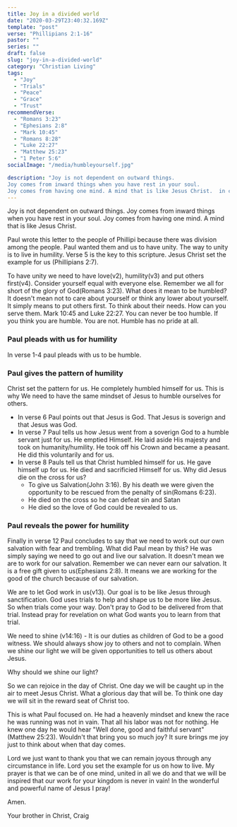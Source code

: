 ```yaml
---
title: Joy in a divided world
date: "2020-03-29T23:40:32.169Z"
template: "post"
verse: "Phillipians 2:1-16"
pastor: ""
series: ""
draft: false
slug: "joy-in-a-divided-world"
category: "Christian Living"
tags:
  - "Joy"
  - "Trials"
  - "Peace"
  - "Grace"
  - "Trust"
recommendVerse: 
  - "Romans 3:23"
  - "Ephesians 2:8"
  - "Mark 10:45"
  - "Romans 8:28"
  - "Luke 22:27"
  - "Matthew 25:23"
  - "1 Peter 5:6"
socialImage: "/media/humbleyourself.jpg"

description: "Joy is not dependent on outward things. 
Joy comes from inward things when you have rest in your soul.
Joy comes from having one mind. A mind that is like Jesus Christ.  in control. This passage give us the blueprint on how to remain joyous"
---
```


Joy is not dependent on outward things. 
Joy comes from inward things when you have rest in your soul.
Joy comes from having one mind. A mind that is like Jesus Christ. 

Paul wrote this letter to the people of Phillipi because there was division among the people. Paul wanted them and us to have unity. The way to unity is to live in humility. Verse 5 is the key to this scripture. 
Jesus Christ set the example for us (Phillipians 2:7).

To have unity we need to have love(v2), humility(v3) and put others first(v4). 
Consider yourself equal with everyone else. Remember we all for short of the glory of God(Romans 3:23). 
What does it mean to be humbled? It doesn't mean not to care about yourself or think any lower about yourself. It simply means to put others first. To think about their needs. How can you serve them. Mark 10:45 and Luke 22:27. You can never be too humble. If you think you are humble. You are not. Humble has no pride at all. 

### Paul pleads with us for humility
In verse 1-4 paul pleads with us to be humble. 


### Paul gives the pattern of humility

Christ set the pattern for us. He completely humbled himself for us. 
This is why We need to have the same mindset of Jesus to humble ourselves for others.  

 - In verse 6 Paul points out that Jesus is God. That Jesus is soverign and that Jesus was God.
 - In verse 7 Paul tells us how Jesus went from a soverign God to a humble servant just for us. 
He emptied Himself. He laid aside His majesty and took on humanity/humility. He took off his Crown and became a peasant. He did this voluntarily and for us. 
 - In verse 8 Pauls tell us that Christ humbled himself for us. He gave himself up for us. He died and sacrificied Himself for us. Why did Jesus die on the cross for us?
   - To give us Salvation(John 3:16). By his death we were given the opportunity to be rescued from the penalty of sin(Romans 6:23).
   - He died on the cross so he can defeat sin and Satan
   - He died so the love of God could be revealed to us. 

### Paul reveals the power for humility
  Finally in verse 12 Paul concludes to say that we need to work out our own salvation with fear and trembling. What did Paul mean by this? He was simply saying we need to go out and live our salvation. It doesn't mean we are to work for our salvation. Remember we can never earn our salvation. It is a free gift given to us(Ephesians 2:8). It means we are working for the good of the church because of our salvation. 
 
  We are to let God work in us(v13). Our goal is to be like Jesus through sanctification. God uses trials to help and shape us to be more like Jesus. So when trials come your way. Don't pray to God to be delivered from that trial. Instead pray for revelation on what God wants you to learn from that trial. 
  
  We need to shine (v14:16) - It is our duties as children of God to be a good witness. We should always show joy to others and not to complain. When we shine our light we will be given opportunities to tell us others about Jesus. 
  
  Why should we shine our light? 

  So we can rejoice in the day of Christ. One day we will be caught up in the air to meet Jesus Christ. What a glorious day that will be. To think one day we will sit in the reward seat of Christ too. 
  
  This is what Paul focused on. He had a heavenly mindset and knew the race he was running was not in vain. That all his labor was not for nothing. He knew one day he would hear "Well done, good and faithful servant" (Matthew 25:23). Wouldn't that bring you so much joy? It sure brings me joy just to think about when that day comes. 



Lord we just want to thank you that we can remain joyous through any circumstance in life. Lord you set the example for us on how to live. 
My prayer is that we can be of one mind, united in all we do and that we will be inspired that our work for your kingdom is never in vain!
In the wonderful and powerful name of Jesus I pray!

Amen.

Your brother in Christ,
Craig



